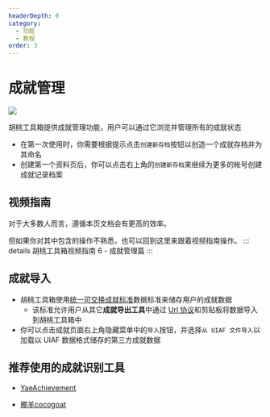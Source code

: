 ```yaml
---
headerDepth: 0
category:
  - 功能
  - 教程
order: 3
---
```


# 成就管理

![](https://img.alicdn.com/imgextra/i1/1797064093/O1CN01eddfVC1g6du4Xdd9P_!!1797064093.png)

胡桃工具箱提供成就管理功能，用户可以通过它浏览并管理所有的成就状态

- 在第一次使用时，你需要根据提示点击`创建新存档`按钮以创造一个成就存档并为其命名
-  创建第一个资料页后，你可以点击右上角的`创建新存档`来继续为更多的帐号创建成就记录档案

## 视频指南
对于大多数人而言，遵循本页文档会有更高的效率。

但如果你对其中包含的操作不熟悉，也可以回到这里来跟着视频指南操作。 ::: details 胡桃工具箱视频指南 6 - 成就管理篇
<BiliBili bvid="BV1WL411y7q1" />
:::

## 成就导入

- 胡桃工具箱使用[统一可交换成就标准](https://www.snapgenshin.com/development/UIAF.html)数据标准来储存用户的成就数据
  - 该标准允许用户从其它**成就导出工具**中通过 [Url 协议](https://www.snapgenshin.com/development/ThirdPartyAccess.html#url-%E5%8D%8F%E8%AE%AE)和剪贴板将数据导入到胡桃工具箱中
- 你可以点击成就页面右上角隐藏菜单中的`导入`按钮，并选择`从 UIAF 文件导入`以加载以 UIAF 数据格式储存的第三方成就数据

## 推荐使用的成就识别工具

- [YaeAchievement](https://github.com/HolographicHat/YaeAchievement) <Badge text="成就识别" type="tip" />

- [椰羊cocogoat](https://cocogoat.work/) <Badge text="成就攻略" type="tip" />

